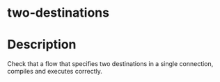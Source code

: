 two-destinations
==

Description
===
Check that a flow that specifies two destinations in a single connection, compiles and executes correctly. 